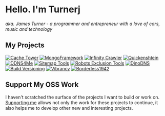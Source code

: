 # Hello. I'm Turnerj

_aka. James Turner - a programmer and entrepreneur with a love of cars, music and technology_

## My Projects

[![Cache Tower](https://repo2image.turnerj.com/api/TurnerSoftware/CacheTower/image.png)](https://github.com/TurnerSoftware/CacheTower)
[![MongoFramework](https://repo2image.turnerj.com/api/TurnerSoftware/MongoFramework/image.png)](https://github.com/TurnerSoftware/MongoFramework)
[![Infinity Crawler](https://repo2image.turnerj.com/api/TurnerSoftware/InfinityCrawler/image.png)](https://github.com/TurnerSoftware/InfinityCrawler)
[![Quickenshtein](https://repo2image.turnerj.com/api/Turnerj/Quickenshtein/image.png)](https://github.com/Turnerj/Quickenshtein)
[![DDNS4Me](https://repo2image.turnerj.com/api/TurnerSoftware/DDNS4Me/image.png)](https://github.com/TurnerSoftware/DDNS4Me)
[![Sitemap Tools](https://repo2image.turnerj.com/api/TurnerSoftware/SitemapTools/image.png)](https://github.com/TurnerSoftware/SitemapTools)
[![Robots Exclusion Tools](https://repo2image.turnerj.com/api/TurnerSoftware/RobotsExclusionTools/image.png)](https://github.com/TurnerSoftware/RobotsExclusionTools)
[![DinoDNS](https://repo2image.turnerj.com/api/TurnerSoftware/DinoDNS/image.png)](https://github.com/TurnerSoftware/DinoDNS)
[![Build Versioning](https://repo2image.turnerj.com/api/TurnerSoftware/BuildVersioning/image.png)](https://github.com/TurnerSoftware/BuildVersioning)
[![Vibrancy](https://repo2image.turnerj.com/api/TurnerSoftware/Vibrancy/image.png)](https://github.com/TurnerSoftware/Vibrancy)
[![Borderless1942](https://repo2image.turnerj.com/api/Turnerj/Borderless1942/image.png)](https://github.com/Turnerj/Borderless1942)

## Support My OSS Work

I haven't scratched the surface of the projects I want to build or work on.
[Supporting me](https://github.com/sponsors/Turnerj) allows not only the work for these projects to continue, it also helps me to develop other new and interesting projects.
